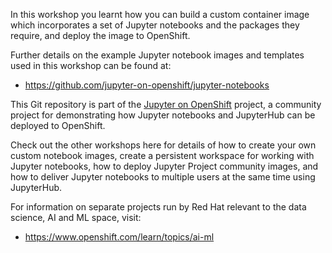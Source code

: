In this workshop you learnt how you can build a custom container image which incorporates a set of Jupyter notebooks and the packages they require, and deploy the image to OpenShift.

Further details on the example Jupyter notebook images and templates used in this workshop can be found at:

* https://github.com/jupyter-on-openshift/jupyter-notebooks

This Git repository is part of the [Jupyter on OpenShift](https://github.com/jupyter-on-openshift) project, a community project for demonstrating how Jupyter notebooks and JupyterHub can be deployed to OpenShift.

Check out the other workshops here for details of how to create your own custom notebook images, create a persistent workspace for working with Jupyter notebooks, how to deploy Jupyter Project community images, and how to deliver Jupyter notebooks to multiple users at the same time using JupyterHub.

For information on separate projects run by Red Hat relevant to the data science, AI and ML space, visit:

* https://www.openshift.com/learn/topics/ai-ml

